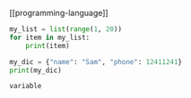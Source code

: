 [[programming-language]]

```python
my_list = list(range(1, 20))
for item in my_list:
    print(item)

my_dic = {"name": "Sam", "phone": 12411241}
print(my_dic)
```

```python
variable
```
